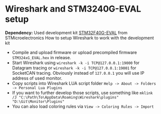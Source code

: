 # Wireshark and STM3240G-EVAL setup
**Dependency:** Used development kit [STM32F40G-EVAL](https://www.st.com/en/evaluation-tools/stm3240g-eval.html) from STMicroelectronics
How to setup Wireshark to work with the development kit  

 * Compile and upload firmware or upload precompiled firmware `STM324xG_EVAL.hex` in release.
 * Start Wireshark using `wireshark -k -i TCP@127.0.0.1:19000` for Datagram tracing or `wireshark -k -i TCP@127.0.0.1:19001` for SocketCAN tracing. Obviously instead of `127.0.0.1` you will use IP address of used monitor.
 * Copy scripts into Wireshark LUA script folder `Help -> About -> Folders -> Personal Lua Plugins`
 * If you want to further develop those scripts, use something like `mklink /J "C:\Path\To\AppData\Roaming\Wireshark\plugins" "D:\Git\Monitor\Plugins"`
 * You can also load coloring rules via `View -> Coloring Rules -> Import`
